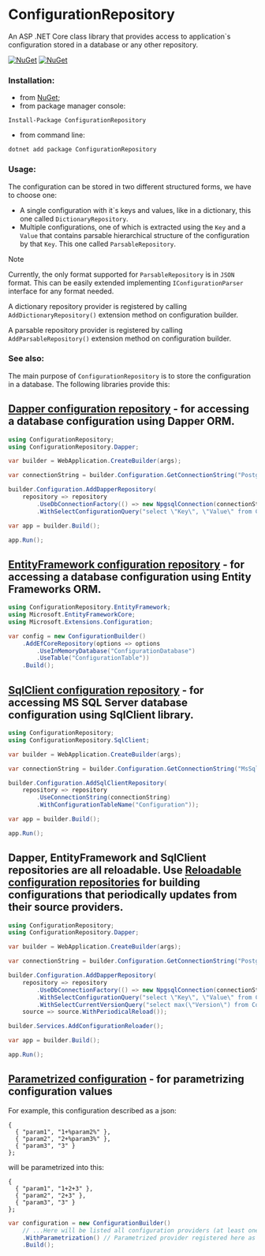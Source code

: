 # ConfigurationRepository
An ASP .NET Core class library that provides access to application\`s configuration stored in a database or any other repository.

[![NuGet](https://img.shields.io/nuget/dt/ConfigurationRepository.svg)](https://www.nuget.org/packages/ConfigurationRepository)
[![NuGet](https://img.shields.io/nuget/vpre/ConfigurationRepository.svg)](https://www.nuget.org/packages/ConfigurationRepository)

### Installation:

+ from [NuGet](https://www.nuget.org/packages/ConfigurationRepository);
+ from package manager console:
```
Install-Package ConfigurationRepository
```    
+ from command line:
```
dotnet add package ConfigurationRepository
```

### Usage:

The configuration can be stored in two different structured forms, we have to choose one:
+ A single configuration with it\`s keys and values, like in a dictionary, this one called `DictionaryRepository`.
+ Multiple configurations, one of which is extracted using the `Key` and a `Value` that contains parsable hierarchical structure of the configuration by that `Key`. This one called `ParsableRepository`.
> [!NOTE]
> Currently, the only format supported for `ParsableRepository` is in `JSON` format. This can be easily extended implementing `IConfigurationParser` interface for any format needed.

A dictionary repository provider is registered by calling `AddDictionaryRepository()` extension method on configuration builder.

A parsable repository provider is registered by calling `AddParsableRepository()` extension method on configuration builder.

### See also:

The main purpose of `ConfigurationRepository` is to store the configuration in a database. The following libraries provide this:

## [Dapper configuration repository](/src/ConfigurationRepository.Dapper/README.md) - for accessing a database configuration using Dapper ORM.

```csharp
using ConfigurationRepository;
using ConfigurationRepository.Dapper;

var builder = WebApplication.CreateBuilder(args);

var connectionString = builder.Configuration.GetConnectionString("Postgres");

builder.Configuration.AddDapperRepository(
    repository => repository
        .UseDbConnectionFactory(() => new NpgsqlConnection(connectionString))
        .WithSelectConfigurationQuery("select \"Key\", \"Value\" from Configuration"));

var app = builder.Build();

app.Run();
```

## [EntityFramework configuration repository](/src/ConfigurationRepository.EntityFramework/README.md) - for accessing a database configuration using Entity Frameworks ORM.

```csharp
using ConfigurationRepository.EntityFramework;
using Microsoft.EntityFrameworkCore;
using Microsoft.Extensions.Configuration;

var config = new ConfigurationBuilder()
    .AddEfCoreRepository(options => options
        .UseInMemoryDatabase("ConfigurationDatabase")
        .UseTable("ConfigurationTable"))
    .Build();
```

## [SqlClient configuration repository](/src/ConfigurationRepository.SqlClient/README.md) - for accessing MS SQL Server database configuration using SqlClient library.

```csharp
using ConfigurationRepository;
using ConfigurationRepository.SqlClient;

var builder = WebApplication.CreateBuilder(args);

var connectionString = builder.Configuration.GetConnectionString("MsSql");

builder.Configuration.AddSqlClientRepository(
    repository => repository
        .UseConnectionString(connectionString)
        .WithConfigurationTableName("Configuration"));

var app = builder.Build();

app.Run();
```

## Dapper, EntityFramework and SqlClient repositories are all reloadable. Use [Reloadable configuration repositories](/src/ReloadableConfiguration/README.md) for building configurations that periodically updates from their source providers.
```csharp
using ConfigurationRepository;
using ConfigurationRepository.Dapper;

var builder = WebApplication.CreateBuilder(args);

var connectionString = builder.Configuration.GetConnectionString("Postgres");

builder.Configuration.AddDapperRepository(
    repository => repository
        .UseDbConnectionFactory(() => new NpgsqlConnection(connectionString))
        .WithSelectConfigurationQuery("select \"Key\", \"Value\" from Configuration")
        .WithSelectCurrentVersionQuery("select max(\"Version\") from Configuration"),
    source => source.WithPeriodicalReload());

builder.Services.AddConfigurationReloader();

var app = builder.Build();

app.Run();
```

## [Parametrized configuration](/src/ParametrizedConfiguration/README.md) - for parametrizing configuration values
For example, this configuration described as a json:
```
{
  { "param1", "1+%param2%" },
  { "param2", "2+%param3%" },
  { "param3", "3" }
};
```
will be parametrized into this:
```
{
  { "param1", "1+2+3" },
  { "param2", "2+3" },
  { "param3", "3" }
};
```
```csharp
var configuration = new ConfigurationBuilder()
    // ...Here will be listed all configuration providers (at least one)...
    .WithParametrization() // Parametrized provider registered here as last one
    .Build();
```
